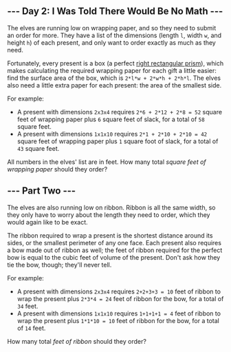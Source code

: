 ## --- Day 2: I Was Told There Would Be No Math ---

The elves are running low on wrapping paper, and so they need to submit an order for more. They have a list of the dimensions (length `` l ``, width `` w ``, and height `` h ``) of each present, and only want to order exactly as much as they need.

Fortunately, every present is a box (a perfect [right rectangular prism](https://en.wikipedia.org/wiki/Cuboid#Rectangular_cuboid)), which makes calculating the required wrapping paper for each gift a little easier: find the surface area of the box, which is `` 2*l*w + 2*w*h + 2*h*l ``. The elves also need a little extra paper for each present: the area of the smallest side.

For example:

*   A present with dimensions `` 2x3x4 `` requires `` 2*6 + 2*12 + 2*8 = 52 `` square feet of wrapping paper plus `` 6 `` square feet of slack, for a total of `` 58 `` square feet.
*   A present with dimensions `` 1x1x10 `` requires `` 2*1 + 2*10 + 2*10 = 42 `` square feet of wrapping paper plus `` 1 `` square foot of slack, for a total of `` 43 `` square feet.

All numbers in the elves' list are in <span title="Yes, I realize most of these presents are luxury yachts.">feet</span>. How many total _square feet of wrapping paper_ should they order?

## --- Part Two ---

The elves are also running low on ribbon. Ribbon is all the same width, so they only have to worry about the length they need to order, which they would again like to be exact.

The ribbon required to wrap a present is the shortest distance around its sides, or the smallest perimeter of any one face. Each present also requires a bow made out of ribbon as well; the feet of ribbon required for the perfect bow is equal to the cubic feet of volume of the present. Don't ask how they tie the bow, though; they'll never tell.

For example:

*   A present with dimensions `` 2x3x4 `` requires `` 2+2+3+3 = 10 `` feet of ribbon to wrap the present plus `` 2*3*4 = 24 `` feet of ribbon for the bow, for a total of `` 34 `` feet.
*   A present with dimensions `` 1x1x10 `` requires `` 1+1+1+1 = 4 `` feet of ribbon to wrap the present plus `` 1*1*10 = 10 `` feet of ribbon for the bow, for a total of `` 14 `` feet.

How many total _feet of ribbon_ should they order?